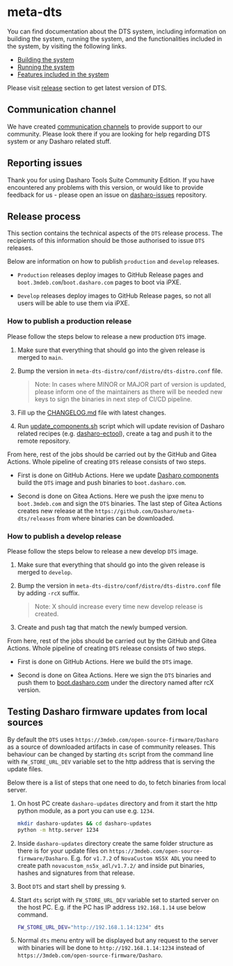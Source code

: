 # meta-dts

You can find documentation about the DTS system, including information on
building the system, running the system, and the functionalities included in the
system, by visiting the following links.

* [Building the system](https://docs.dasharo.com/dasharo-tools-suite/documentation/#building)
* [Running the system](https://docs.dasharo.com/dasharo-tools-suite/documentation/#running)
* [Features included in the system](https://docs.dasharo.com/dasharo-tools-suite/documentation/#features)

Please visit [release](https://docs.dasharo.com/dasharo-tools-suite/releases/)
section to get latest version of DTS.

## Communication channel

We have created [communication
channels](https://docs.dasharo.com/ways-you-can-help-us/#join-dasharo-matrix-community)
to provide support to our community. Please look there if you are looking for
help regarding DTS system or any Dasharo related stuff.

## Reporting issues

Thank you for using Dasharo Tools Suite Community Edition. If you have
encountered any problems with this version, or would like to provide feedback
for us - please open an issue on
[dasharo-issues](https://github.com/Dasharo/dasharo-issues/issues) repository.

## Release process

This section contains the technical aspects of the `DTS` release process. The
recipients of this information should be those authorised to issue `DTS`
releases.

Below are information on how to publish `production` and `develop` releases.

* `Production` releases deploy images to GitHub Release pages and
  `boot.3mdeb.com`/`boot.dasharo.com` pages to boot via iPXE.

* `Develop` releases deploy images to GitHub Release pages, so not all users
  will be able to use them via iPXE.

### How to publish a production release

<!--
We should prepare scripts that automates this.
-->

Please follow the steps below to release a new production `DTS` image.

1. Make sure that everything that should go into the given release is merged to
   `main`.

1. Bump the version in `meta-dts-distro/conf/distro/dts-distro.conf` file.

    > Note: In cases where MINOR or MAJOR part of version is updated, please inform
    one of the maintainers as there will be needed new keys to sign the binaries
    in next step of CI/CD pipeline.

1. Fill up the [CHANGELOG.md](./CHANGELOG.md) file with latest changes.

1. Run [update_components.sh](./scripts/update_components.sh) script which will
   update revision of Dasharo related recipes (e.g.
   [dasharo-ectool](./meta-dts-distro/recipes-support/dasharo-ectool/dasharo-ectool_0.3.8.bb)),
   create a tag and push it to the remote repository.

From here, rest of the jobs should be carried out by the GitHub and Gitea
Actions. Whole pipeline of creating `DTS` release consists of two steps.

* First is done on GitHub Actions. Here we update [Dasharo
  components](./scripts/update_components.sh) build the `DTS` image and push
  binaries to `boot.dasharo.com`.

* Second is done on Gitea Actions. Here we push the ipxe menu to
  `boot.3mdeb.com` and sign the `DTS` binaries. The last step of Gitea Actions
  creates new release at the `https://github.com/Dasharo/meta-dts/releases`
  from where binaries can be downloaded.

### How to publish a develop release

Please follow the steps below to release a new develop `DTS` image.

1. Make sure that everything that should go into the given release is merged to
   `develop`.

1. Bump the version in `meta-dts-distro/conf/distro/dts-distro.conf` file by
   adding `-rcX` suffix.

    > Note: X should increase every time new develop release is created.

1. Create and push tag that match the newly bumped version.

From here, rest of the jobs should be carried out by the GitHub and Gitea
Actions. Whole pipeline of creating `DTS` release consists of two steps.

* First is done on GitHub Actions. Here we build the `DTS` image.

* Second is done on Gitea Actions. Here we sign the `DTS` binaries and push
  them to [boot.dasharo.com](https://boot.dasharo.com/dts) under the directory
  named after rcX version.

## Testing Dasharo firmware updates from local sources

<!--
This section could go to docs.dasharo.com after some clean-up regarding DTS
documentation.
-->

By default the `DTS` uses `https://3mdeb.com/open-source-firmware/Dasharo` as a
source of downloaded artifacts in case of community releases. This behaviour can
be changed by starting `dts` script from the command line with
`FW_STORE_URL_DEV` variable set to the http address that is serving the update
files.

Below there is a list of steps that one need to do, to fetch binaries from local
server.

1. On host PC create `dasharo-updates` directory and from it start the http
   python module, as a port you can use e.g. `1234`.

    ```bash
    mkdir dasharo-updates && cd dasharo-updates
    python -m http.server 1234
    ```

1. Inside `dasharo-updates` directory create the same folder structure as there
   is for your update files on `https://3mdeb.com/open-source-firmware/Dasharo`.
   E.g. for `v1.7.2` of `NovaCustom NS5X ADL` you need to create path
   `novacustom_ns5x_adl/v1.7.2/` and inside put binaries, hashes and signatures
   from that release.

1. Boot `DTS` and start shell by pressing `9`.

1. Start `dts` script with `FW_STORE_URL_DEV` variable set to started server on
   the host PC. E.g. if the PC has IP address `192.168.1.14` use below command.

    ```bash
    FW_STORE_URL_DEV="http://192.168.1.14:1234" dts
    ```

1. Normal `dts` menu entry will be displayed but any request to the server with
   binaries will be done to `http://192.168.1.14:1234` instead of
   `https://3mdeb.com/open-source-firmware/Dasharo`.
